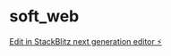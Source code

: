 # soft_web

[Edit in StackBlitz next generation editor ⚡️](https://stackblitz.com/~/github.com/Soulnature/soft_web)